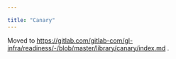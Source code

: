 ```yaml
---

title: "Canary"
---
```








Moved to https://gitlab.com/gitlab-com/gl-infra/readiness/-/blob/master/library/canary/index.md .
